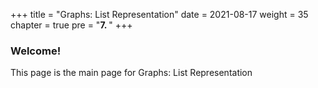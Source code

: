 +++
title = "Graphs: List Representation"
date = 2021-08-17
weight = 35
chapter = true
pre = "<b>7.  </b>"
+++
### Welcome!
This page is the main page for Graphs: List Representation
